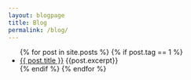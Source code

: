 ```yaml
---
layout: blogpage
title: Blog
permalink: /blog/
---
```

<div class="tech-posts">
	<ul class="posts">
	    {% for post in site.posts %}
	    	{% if post.tag == 1 %}
		      <li>
		        <!--<span class="post-date">{{ post.date | date: "%b %-d, %Y" }}</span>-->
		        <a class="post-link" href="{{ post.url | prepend: site.baseurl }}">{{ post.title }}</a>
		         {{post.excerpt}}
		      </li>
		     {% endif %}
	    {% endfor %}
	 </ul>
 </div>
<!-- <div class="recent-posts">
 	{% for post in site.posts %}
	 <div class="recent-post"><a class="post-link" href="{{ post.url | prepend: site.baseurl }}">{{ post.title }}</a>
	    {% endfor %}</div>
 </div>
 -->